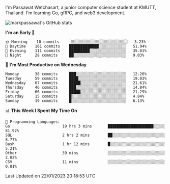 
I'm Passawat Wetchasart, a junior computer science student at KMUTT, Thailand. I'm learning Go, gRPC, and web3 development.


![markpassawat's GitHub stats](https://github-readme-stats.vercel.app/api?username=markpassawat&show_icons=true&theme=radical)

<!--START_SECTION:waka-->
**I'm an Early 🐤** 

```text
🌞 Morning    10 commits     ░░░░░░░░░░░░░░░░░░░░░░░░░   3.23% 
🌆 Daytime    161 commits    █████████████░░░░░░░░░░░░   51.94% 
🌃 Evening    111 commits    █████████░░░░░░░░░░░░░░░░   35.81% 
🌙 Night      28 commits     ██░░░░░░░░░░░░░░░░░░░░░░░   9.03%

```
📅 **I'm Most Productive on Wednesday** 

```text
Monday       38 commits     ███░░░░░░░░░░░░░░░░░░░░░░   12.26% 
Tuesday      59 commits     ████░░░░░░░░░░░░░░░░░░░░░   19.03% 
Wednesday    67 commits     █████░░░░░░░░░░░░░░░░░░░░   21.61% 
Thursday     46 commits     ███░░░░░░░░░░░░░░░░░░░░░░   14.84% 
Friday       66 commits     █████░░░░░░░░░░░░░░░░░░░░   21.29% 
Saturday     15 commits     █░░░░░░░░░░░░░░░░░░░░░░░░   4.84% 
Sunday       19 commits     █░░░░░░░░░░░░░░░░░░░░░░░░   6.13%

```


📊 **This Week I Spent My Time On** 

```text
💬 Programming Languages: 
Go                       19 hrs 3 mins       ████████████████████░░░░░   81.92% 
SQL                      2 hrs 2 mins        ██░░░░░░░░░░░░░░░░░░░░░░░   8.77% 
Bash                     1 hr 12 mins        █░░░░░░░░░░░░░░░░░░░░░░░░   5.21% 
Other                    39 mins             ░░░░░░░░░░░░░░░░░░░░░░░░░   2.82% 
CSV                      11 mins             ░░░░░░░░░░░░░░░░░░░░░░░░░   0.81%

```


 Last Updated on 22/01/2023 20:18:53 UTC
<!--END_SECTION:waka-->

<!--
**markpassawat/markpassawat** is a ✨ _special_ ✨ repository because its `README.md` (this file) appears on your GitHub profile.

Here are some ideas to get you started:

- 🔭 I’m currently working on ...
- 🌱 I’m currently learning ...
- 👯 I’m looking to collaborate on ...
- 🤔 I’m looking for help with ...
- 💬 Ask me about ...
- 📫 How to reach me: ...
- 😄 Pronouns: He/Him
- ⚡ Fun fact: ...
-->
